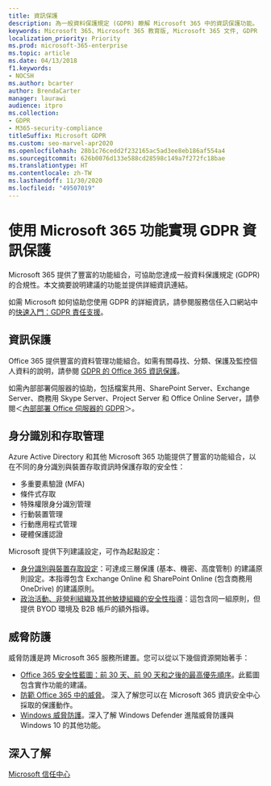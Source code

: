```yaml
---
title: 資訊保護
description: 為一般資料保護規定 (GDPR) 瞭解 Microsoft 365 中的資訊保護功能。
keywords: Microsoft 365、Microsoft 365 教育版, Microsoft 365 文件, GDPR
localization_priority: Priority
ms.prod: microsoft-365-enterprise
ms.topic: article
ms.date: 04/13/2018
f1.keywords:
- NOCSH
ms.author: bcarter
author: BrendaCarter
manager: laurawi
audience: itpro
ms.collection:
- GDPR
- M365-security-compliance
titleSuffix: Microsoft GDPR
ms.custom: seo-marvel-apr2020
ms.openlocfilehash: 28b1c76cedd2f232165ac5ad3ee8eb186af554a4
ms.sourcegitcommit: 626b0076d133e588cd28598c149a7f272fc18bae
ms.translationtype: HT
ms.contentlocale: zh-TW
ms.lasthandoff: 11/30/2020
ms.locfileid: "49507019"
---
```

# <a name="information-protection-for-gdpr-with-microsoft-365-capabilities"></a>使用 Microsoft 365 功能實現 GDPR 資訊保護

Microsoft 365 提供了豐富的功能組合，可協助您達成一般資料保護規定 (GDPR) 的合規性。本文摘要說明建議的功能並提供詳細資訊連結。

如需 Microsoft 如何協助您使用 GDPR 的詳細資訊，請參閱服務信任入口網站中的[快速入門：GDPR 責任支援](https://servicetrust.microsoft.com/ViewPage/GDPRGetStarted)。

## <a name="information-protection"></a>資訊保護

Office 365 提供豐富的資料管理功能組合。如需有關尋找、分類、保護及監控個人資料的說明，請參閱 [GDPR 的 Office 365 資訊保護](https://docs.microsoft.com/microsoft-365/compliance/office-365-information-protection-for-gdpr)。

如需內部部署伺服器的協助，包括檔案共用、SharePoint Server、Exchange Server、商務用 Skype Server、Project Server 和 Office Online Server，請參閱＜[內部部署 Office 伺服器的 GDPR](https://docs.microsoft.com/microsoft-365/compliance/gdpr-for-office-servers)＞。 

## <a name="identity-and-access-management"></a>身分識別和存取管理

Azure Active Directory 和其他 Microsoft 365 功能提供了豐富的功能組合，以在不同的身分識別與裝置存取資訊時保護存取的安全性：

- 多重要素驗證 (MFA)
- 條件式存取
- 特殊權限身分識別管理
- 行動裝置管理
- 行動應用程式管理
- 硬體保護認證

Microsoft 提供下列建議設定，可作為起點設定：

- [身分識別與裝置存取設定](https://docs.microsoft.com/microsoft-365/security/office-365-security/microsoft-365-policies-configurations)：可達成三層保護 (基本、機密、高度管制) 的建議原則設定。本指導包含 Exchange Online 和 SharePoint Online (包含商務用 OneDrive) 的建議原則。
- [政治活動、非營利組織及其他敏捷組織的安全性指導](https://docs.microsoft.com/microsoft-365/security/office-365-security/microsoft-security-guidance-for-political-campaigns-nonprofits-and-other-agile-o)：這包含同一組原則，但提供 BYOD 環境及 B2B 帳戶的額外指導。

## <a name="threat-protection"></a>威脅防護

威脅防護是跨 Microsoft 365 服務所建置。您可以從以下幾個資源開始著手：

- [Office 365 安全性藍圖：前 30 天、前 90 天和之後的最高優先順序](https://docs.microsoft.com/microsoft-365/security/office-365-security/security-roadmap)。此藍圖包含實作功能的建議。 
- [防範 Office 365 中的威脅](https://docs.microsoft.com/microsoft-365/security/office-365-security/protect-against-threats)。 深入了解您可以在 Microsoft 365 資訊安全中心採取的保護動作。
- [Windows 威脅防護](https://docs.microsoft.com/windows/security/threat-protection/)。深入了解 Windows Defender 進階威脅防護與 Windows 10 的其他功能。

## <a name="learn-more"></a>深入了解

[Microsoft 信任中心](https://www.microsoft.com/trust-center/privacy/gdpr-overview)

